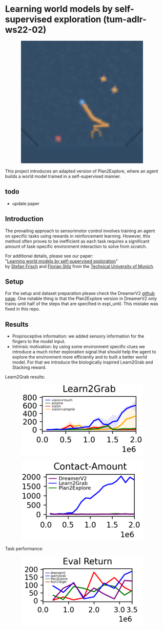 # Learning world models by self-supervised exploration (tum-adlr-ws22-02)
<p align="center"><img src="report/gifs/learn2grab_without_drop.gif" width="400px"/></p>
This project introduces an adapted version of Plan2Explore, where an agent builds a world model trained in a self-supervised manner.

## todo
- update paper

## Introduction
The prevailing approach to sensorimotor control involves training an agent on specific tasks using rewards in reinforcement learning. However, this method often proves to be inefficient as each task requires a significant amount of task-specific environment interaction to solve from scratch.


For additional details, please see our paper:  
"[Learning world models by self-supervised exploration](https://github.com/flo-stilz/3D-Visual-Grounding-with-Transformers/blob/lang-det/paper%20%26%20figures/final_submission_3D_visual_grounding_with_transformers.pdf)"  
by [Stefan Frisch](https://github.com/ga92xug) and [Florian Stilz](https://github.com/flo-stilz/)
from the [Technical University of Munich](https://www.tum.de/en/). 

## Setup
For the setup and dataset preparation please check the DreamerV2 [github page](https://github.com/danijar/dreamerv2). One notable thing is that the Plan2Explore version in DreamerV2 only trains until half of the steps that are specified in expl_until. This mistake was fixed in this repo.

## Results
- Proprioceptive information: we added sensory information for the fingers to the model input.
- Intrinsic motivation: by using some environment specific clues we introduce a much richer exploration signal that should help the agent to explore the environment more efficiently and to built a better world model. For that we introduce the biologically inspired Learn2Grab and Stacking reward.

Learn2Grab results:
<p align="center"><img src="report/images/learn2grab_ablation_study_with_proprio.png" width="400px"/></p>
<p align="center"><img src="report/images/contacts.png" width="400px"/></p>

Task performance:
<p align="center"><img src="report/images/results.png" width="400px"/></p>



